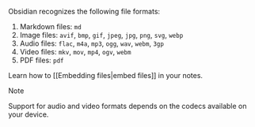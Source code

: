Obsidian recognizes the following file formats:

1. Markdown files: `md`
2. Image files: `avif`, `bmp`, `gif`, `jpeg`, `jpg`, `png`, `svg`, `webp`
3. Audio files: `flac`, `m4a`, `mp3`, `ogg`, `wav`, `webm`, `3gp`
4. Video files: `mkv`, `mov`, `mp4`, `ogv`, `webm`
5. PDF files: `pdf`

Learn how to [[Embedding files|embed files]] in your notes.

> [!note]
> Support for audio and video formats depends on the codecs available on your device.
